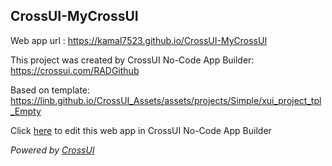 ## CrossUI-MyCrossUI
Web app url : https://kamal7523.github.io/CrossUI-MyCrossUI

This project was created by CrossUI No-Code App Builder: https://crossui.com/RADGithub

Based on template: https://linb.github.io/CrossUI_Assets/assets/projects/Simple/xui_project_tpl_Empty

Click [here](https://crossui.com/RADGithub/#!from=github&owner=kamal7523&repo=CrossUI-MyCrossUI) to edit this web app in CrossUI No-Code App Builder

<i>Powered by [CrossUI](https://crossui.com)</i>
